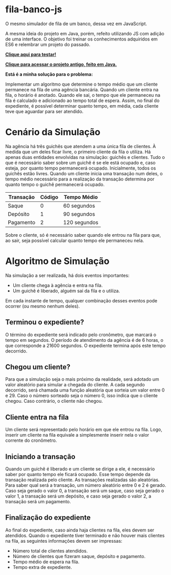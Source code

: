 # fila-banco-js
O mesmo simulador de fila de um banco, dessa vez em JavaScript. 

A mesma ideia do projeto em Java, porém, refeito utilizando JS com adição de uma interface. O objetivo foi treinar os conhecimentos adquiridos em ES6 e relembrar um projeto do passado.

**[Clique aqui para testar!](http://augustofrr.com/fila-banco/)**

**[Clique para acessar o projeto antigo, feito em Java.](https://github.com/AugustoFrr/fila-banco)**

**Está é a minha solução para o problema:**

Implementar um algoritmo que determine o tempo médio que um cliente permanece na fila de uma agência bancária. Quando um cliente entra na fila, o horário é anotado. Quando ele sai, o tempo que ele permaneceu na fila é calculado e adicionado ao tempo total de espera. Assim, no final do expediente, é possível determinar quanto tempo, em média, cada cliente teve que aguardar para ser atendido.

# Cenário da Simulação

Na agência há três guichês que atendem a uma única fila de clientes. À medida que um deles ficar livre, o primeiro cliente da fila o utiliza.
Há apenas duas entidades envolvidas na simulação: guichês e clientes. Tudo o que é necessário saber sobre um guichê é se ele está ocupado e, caso esteja, por quanto tempo permanecerá ocupado. Inicialmente, todos os guichês estão livres. Quando um cliente inicia uma transação num deles, o tempo médio necessário para a realização da transação determina por quanto tempo o guichê permanecerá ocupado.

| Transação  | Código | Tempo Médio |
| --- | --- | --- |
| Saque  | 0  | 60 segundos |
| Depósito  | 1  | 90 segundos |
| Pagamento  | 2  | 120 segundos |

Sobre o cliente, só é necessário saber quando ele entrou na fila para que, ao sair, seja possível calcular quanto tempo ele permaneceu nela.

# Algoritmo de Simulação

Na simulação a ser realizada, há dois eventos importantes:
<ul>
<li>Um cliente chega à agência e entra na fila.</li>
<li>Um guichê é liberado, alguém sai da fila e o utiliza.</li>
</ul>

Em cada instante de tempo, qualquer combinação desses eventos pode ocorrer (ou mesmo nenhum deles).

## Terminou o expediente?
O término do expediente será indicado pelo cronômetro, que marcará o tempo em segundos. O período de atendimento da agência é de 6 horas, o que corresponde a 21600 segundos. O expediente termina após este tempo decorrido.

## Chegou um cliente?
Para que a simulação seja o mais próximo da realidade, será adotado um valor aleatório para simular a chegada do cliente.
A cada segundo decorrido, será chamada uma função aleatória que sorteia um valor entre 0 e 29. Caso o número sorteado seja o número 0, isso indica que o cliente chegou. Caso contrário, o cliente não chegou.

## Cliente entra na fila
Um cliente será representado pelo horário em que ele entrou na fila. Logo, inserir um cliente na fila equivale a simplesmente inserir nela o valor corrente do cronômetro.

## Iniciando a transação
Quando um guichê é liberado e um cliente se dirige a ele, é necessário saber por quanto tempo ele ficará ocupado. Esse tempo depende da transação realizada pelo cliente. As transações realizadas são aleatórias.
Para saber qual será a transação, um número aleatório entre 0 e 2 é gerado. Caso seja gerado o valor 0, a transação será um saque, caso seja gerado o valor 1, a transação será um depósito, e caso seja gerado o valor 2, a transação será um pagamento.

## Finalização do expediente
Ao final do expediente, caso ainda haja clientes na fila, eles devem ser atendidos.
Quando o expediente tiver terminado e não houver mais clientes na fila, as seguintes informações devem ser impressas:

<ul>
<li>Número total de clientes atendidos.</li>
<li>Número de clientes que fizeram saque, depósito e pagamento.</li>
<li>Tempo médio de espera na fila.</li>
<li>Tempo extra de expediente.</li>
</ul>

